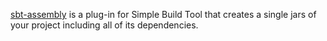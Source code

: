 [sbt-assembly](https://github.com/eed3si9n/sbt-assembly) is a plug-in for Simple Build Tool that creates a single jars of your project including all of its dependencies.
